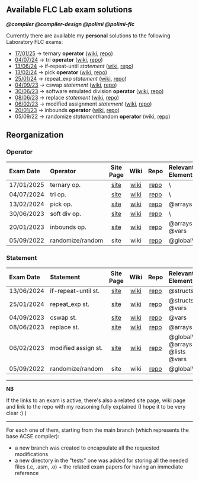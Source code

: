 ## Available FLC Lab exam solutions

**_@compiler @compiler-design @polimi @polimi-flc_**

Currently there are available my **personal** solutions to the following Laboratory FLC exams:
* [17/01/25](https://gianlucavigo.github.io/acse/exams/2025-01-17) -> ternary **operator** ([wiki](https://github.com/GianlucaVigo/acse/wiki/2025%E2%80%9001%E2%80%9017-Exam-=-Ternary-operator), [repo](https://github.com/GianlucaVigo/acse/tree/25-01-17))
* [04/07/24](https://gianlucavigo.github.io/acse/exams/2024-07-04) -> tri **operator** ([wiki](https://github.com/GianlucaVigo/acse/wiki/2024%E2%80%9007%E2%80%9004-Exam-=-Tri-operator), [repo](https://github.com/GianlucaVigo/acse/tree/24-07-04))
* [13/06/24](https://gianlucavigo.github.io/acse/exams/2024-06-13) -> if-repeat-until _statement_ ([wiki](https://github.com/GianlucaVigo/acse/wiki/2024%E2%80%9006%E2%80%9013-Exam-=-if%E2%80%90repeat%E2%80%90until-statement), [repo](https://github.com/GianlucaVigo/acse/tree/24-06-13))
* [13/02/24](https://gianlucavigo.github.io/acse/exams/2024-02-13) -> pick **operator** ([wiki](https://github.com/GianlucaVigo/acse/wiki/2024%E2%80%9002%E2%80%9013-Exam-=-Pick-operator), [repo](https://github.com/GianlucaVigo/acse/tree/24-02-13))
* [25/01/24](https://gianlucavigo.github.io/acse/exams/2024-01-25) -> repeat_exp _statement_ ([wiki](https://github.com/GianlucaVigo/acse/wiki/2024%E2%80%9001%E2%80%9025-Exam-=-Repeat_exp-statement), [repo](https://github.com/GianlucaVigo/acse/tree/24-01-25))
* [04/09/23](https://gianlucavigo.github.io/acse/exams/2023-09-04) -> cswap _statement_ ([wiki](https://github.com/GianlucaVigo/acse/wiki/2023%E2%80%9009%E2%80%9004-Exam-=-Cswap-statement), [repo](https://github.com/GianlucaVigo/acse/tree/23-09-04))
* [30/06/23](https://gianlucavigo.github.io/acse/exams/2023-06-30) -> software emulated division **operator** ([wiki](https://github.com/GianlucaVigo/acse/wiki/2023%E2%80%9006%E2%80%9030-Exam-=-Software-Emulated-Division-operator), [repo](https://github.com/GianlucaVigo/acse/tree/23-06-30))
* [08/06/23](https://gianlucavigo.github.io/acse/exams/2023-06-08) -> replace _statement_ ([wiki](https://github.com/GianlucaVigo/acse/wiki/2023%E2%80%9006%E2%80%9008-Exam-=-Replace-statement), [repo](https://github.com/GianlucaVigo/acse/tree/23-06-08))
* [06/02/23](https://gianlucavigo.github.io/acse/exams/2023-02-06) -> modified assignment _statement_ ([wiki](https://github.com/GianlucaVigo/acse/wiki/2023%E2%80%9002%E2%80%9006-Exam-=-Modified-Assignment-statement), [repo](https://github.com/GianlucaVigo/acse/tree/23-02-06))
* [20/01/23](https://gianlucavigo.github.io/acse/exams/2023-01-20) -> inbounds **operator** ([wiki](https://github.com/GianlucaVigo/acse/wiki/2023%E2%80%9001%E2%80%9020-Exam-=-Inbounds-operator), [repo](https://github.com/GianlucaVigo/acse/tree/23-01-20))
* 05/09/22 -> randomize _statement_/random **operator** (wiki, [repo](https://github.com/GianlucaVigo/acse/tree/05-09-22))

## Reorganization
### Operator

| Exam Date | Operator | Site Page | Wiki | Repo | Relevant Elements |
|:---|:---|:---:|:---:|:---:|:---|
| 17/01/2025   | ternary op. | [site](https://gianlucavigo.github.io/acse/exams/2025-01-17) | [wiki](https://github.com/GianlucaVigo/acse/wiki/2025%E2%80%9001%E2%80%9017-Exam-=-Ternary-operator) | [repo](https://github.com/GianlucaVigo/acse/tree/25-01-17) | \ |
| 04/07/2024   | tri op.| [site](https://gianlucavigo.github.io/acse/exams/2024-07-04) | [wiki](https://github.com/GianlucaVigo/acse/wiki/2024%E2%80%9007%E2%80%9004-Exam-=-Tri-operator) | [repo](https://github.com/GianlucaVigo/acse/tree/24-07-04) | \ |
| 13/02/2024   | pick op. | [site](https://gianlucavigo.github.io/acse/exams/2024-02-13) | [wiki](https://github.com/GianlucaVigo/acse/wiki/2024%E2%80%9002%E2%80%9013-Exam-=-Pick-operator) | [repo](https://github.com/GianlucaVigo/acse/tree/24-02-13) | @arrays |
| 30/06/2023   | soft div op. | [site](https://gianlucavigo.github.io/acse/exams/2023-06-30) | [wiki](https://github.com/GianlucaVigo/acse/wiki/2023%E2%80%9006%E2%80%9030-Exam-=-Software-Emulated-Division-operator) | [repo](https://github.com/GianlucaVigo/acse/tree/23-06-30) | \ |
| 20/01/2023   | inbounds op. | [site](https://gianlucavigo.github.io/acse/exams/2023-01-20) | [wiki](https://github.com/GianlucaVigo/acse/wiki/2023%E2%80%9001%E2%80%9020-Exam-=-Inbounds-operator) | [repo](https://github.com/GianlucaVigo/acse/tree/23-01-20) | @arrays @vars |
| 05/09/2022   | randomize/random | site | wiki | [repo](https://github.com/GianlucaVigo/acse/tree/05-09-22) | @globalVars |

### Statement

| Exam Date | Statement | Site Page | Wiki | Repo | Relevant Elements |
|:---|:---|:---:|:---:|:---:|:---|
| 13/06/2024   | if-repeat-until st. | [site](https://gianlucavigo.github.io/acse/exams/2024-07-04) | [wiki](https://github.com/GianlucaVigo/acse/wiki/2024%E2%80%9006%E2%80%9013-Exam-=-if%E2%80%90repeat%E2%80%90until-statement) | [repo](https://github.com/GianlucaVigo/acse/tree/24-06-13) | @structs |
| 25/01/2024   | repeat_exp st. | [site](https://gianlucavigo.github.io/acse/exams/2024-01-25) | [wiki](https://github.com/GianlucaVigo/acse/wiki/2024%E2%80%9001%E2%80%9025-Exam-=-Repeat_exp-statement) | [repo](https://github.com/GianlucaVigo/acse/tree/24-01-25) | @structs @vars |
| 04/09/2023   | cswap st. | [site](https://gianlucavigo.github.io/acse/exams/2023-09-04) | [wiki](https://github.com/GianlucaVigo/acse/wiki/2023%E2%80%9009%E2%80%9004-Exam-=-Cswap-statement) | [repo](https://github.com/GianlucaVigo/acse/tree/23-09-04) | @vars |
| 08/06/2023   | replace st. | [site](https://gianlucavigo.github.io/acse/exams/2023-06-08) | [wiki](https://github.com/GianlucaVigo/acse/wiki/2023%E2%80%9006%E2%80%9008-Exam-=-Replace-statement) | [repo](https://github.com/GianlucaVigo/acse/tree/23-06-08) | @arrays |
| 06/02/2023   | modified assign st. | [site](https://gianlucavigo.github.io/acse/exams/2023-02-06) | [wiki](https://github.com/GianlucaVigo/acse/wiki/2023%E2%80%9002%E2%80%9006-Exam-=-Modified-Assignment-statement) | [repo](https://github.com/GianlucaVigo/acse/tree/23-02-06) | @globalVars @arrays @lists @vars |
| 05/09/2022   | randomize/random | site | wiki | [repo](https://github.com/GianlucaVigo/acse/tree/05-09-22) | @globalVars |

***

**NB**

If the links to an exam is active, there's also a related site page, wiki page and link to the repo with my reasoning fully explained (I hope it to be very clear :) )
  
***


For each one of them, starting from the main branch (which represents the base ACSE compiler):
* a new branch was created to encapsulate all the requested modifications
* a new directory in the "tests" one was added for storing all the needed files (.c, .asm, .o) + the related exam papers for having an immediate reference

